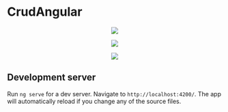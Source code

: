 # CrudAngular

<p align="center">
<img src="https://github.com/renatachagasc/crud-angular/blob/master/src/assets/1.png"/>
</p>

<p align="center">
<img src="https://github.com/renatachagasc/crud-angular/src/assets/2.PNG"/>
</p>

<p align="center">
<img src="https://github.com/renatachagasc/crud-angular/src/assets/3.PNG"/>
</p>


## Development server

Run `ng serve` for a dev server. Navigate to `http://localhost:4200/`. The app will automatically reload if you change any of the source files.
